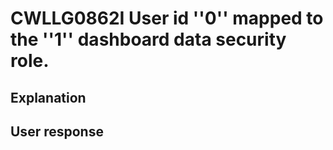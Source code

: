 # CWLLG0862I User id ''0'' mapped to the ''1'' dashboard data security role.

## Explanation

## User response